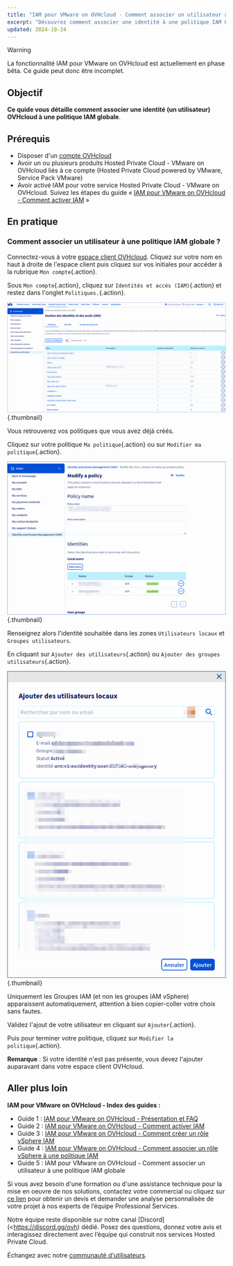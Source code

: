 ```yaml
---
title: "IAM pour VMware on OVHcloud - Comment associer un utilisateur à une politique IAM globale"
excerpt: "Découvrez comment associer une identité à une politique IAM OVHcloud"
updated: 2024-10-24
---
```


> [!warning]
> La fonctionnalité IAM pour VMware on OVHcloud est actuellement en phase bêta. Ce guide peut donc être incomplet.


## Objectif

**Ce quide vous détaille comment associer une identité (un utilisateur) OVHcloud à une politique IAM globale**.

## Prérequis

- Disposer d'un [compte OVHcloud](/pages/account_and_service_management/account_information/ovhcloud-account-creation)
- Avoir un ou plusieurs produits Hosted Private Cloud - VMware on OVHcloud liés à ce compte (Hosted Private Cloud powered by VMware, Service Pack VMware)
- Avoir activé IAM pour votre service Hosted Private Cloud - VMware on OVHcloud. Suivez les étapes du guide « [IAM pour VMware on OVHcloud - Comment activer IAM](/pages/hosted_private_cloud/hosted_private_cloud_powered_by_vmware/vmware_iam_activation) »

## En pratique

### Comment associer un utilisateur à une politique IAM globale ?

Connectez-vous à votre [espace client OVHcloud](/links/manager). Cliquez sur votre nom en haut à droite de l'espace client puis cliquez sur vos initiales pour accéder à la rubrique `Mon compte`{.action}.<br>

Sous `Mon compte`{.action}, cliquez sur `Identités et accès (IAM)`{.action} et restez dans l'onglet `Politiques.`{.action}.

![IAM USER POLICY](images/iam_policies_resize.png){.thumbnail}

Vous retrouverez vos politiques que vous avez déjà créés.

Cliquez sur votre politique `Ma politique`{.action} ou sur `Modifier ma politique`{.action}.

![IAM USER POLICY](images/iam_policies_modify.png){.thumbnail}

Renseignez alors l'identité souhaitée dans les zones `Utilisateurs locaux` et `Groupes utilisateurs`.

En cliquant sur `Ajouter des utilisateurs`{.action} ou `Ajouter des groupes utilisateurs`{.action}.

![IAM USER POLICY](images/iam_add_user.png){.thumbnail}

Uniquement les Groupes IAM (et non les groupes IAM vSphere) apparaissent automatiquement, attention à bien copier-coller votre choix sans fautes.

Validez l'ajout de votre utilisateur en cliquant sur `Ajouter`{.action}.

Puis pour terminer votre politique, cliquez sur `Modifier la politique`{.action}.

**Remarque** : Si votre identité n'est pas présente, vous devez l'ajouter auparavant dans votre espace client OVHcloud.

## Aller plus loin

**IAM pour VMware on OVHcloud - Index des guides :**

- Guide 1 : [IAM pour VMware on OVHcloud - Présentation et FAQ](/pages/hosted_private_cloud/hosted_private_cloud_powered_by_vmware/vmware_iam_getting_started)
- Guide 2 : [IAM pour VMware on OVHcloud - Comment activer IAM](/pages/hosted_private_cloud/hosted_private_cloud_powered_by_vmware/vmware_iam_activation)
- Guide 3 : [IAM pour VMware on OVHcloud - Comment créer un rôle vSphere IAM](/pages/hosted_private_cloud/hosted_private_cloud_powered_by_vmware/vmware_iam_role)
- Guide 4 : [IAM pour VMware on OVHcloud - Comment associer un rôle vSphere à une politique IAM](/pages/hosted_private_cloud/hosted_private_cloud_powered_by_vmware/vmware_iam_role_policy)
- Guide 5 : IAM pour VMware on OVHcloud - Comment associer un utilisateur à une politique IAM globale

Si vous avez besoin d'une formation ou d'une assistance technique pour la mise en oeuvre de nos solutions, contactez votre commercial ou cliquez sur [ce lien](/links/professional-services) pour obtenir un devis et demander une analyse personnalisée de votre projet à nos experts de l’équipe Professional Services.

Notre équipe reste disponible sur notre canal [Discord](<https://discord.gg/ovh) dédié. Posez des questions, donnez votre avis et interagissez directement avec l’équipe qui construit nos services Hosted Private Cloud.

Échangez avec notre [communauté d'utilisateurs](/links/community).
